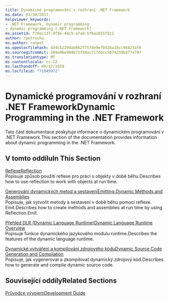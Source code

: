 ```yaml
---
title: Dynamické programování v rozhraní .NET Framework
ms.date: 03/30/2017
helpviewer_keywords:
- .NET Framework, dynamic programming
- dynamic programming [.NET Framework]
ms.assetid: f78ec137-df0e-48c9-a7a0-5f6a1055f011
author: rpetrusha
ms.author: ronpet
ms.openlocfilehash: d34c52294ab662f757de9efb52ba18cc96423af6
ms.sourcegitcommit: 289e06e904b72f34ac717dbcc5074239b977e707
ms.translationtype: MT
ms.contentlocale: cs-CZ
ms.lasthandoff: 09/17/2019
ms.locfileid: "71045972"
---
```

# <a name="dynamic-programming-in-the-net-framework"></a><span data-ttu-id="6505e-102">Dynamické programování v rozhraní .NET Framework</span><span class="sxs-lookup"><span data-stu-id="6505e-102">Dynamic Programming in the .NET Framework</span></span>
<span data-ttu-id="6505e-103">Tato část dokumentace poskytuje informace o dynamickém programování v .NET Framework.</span><span class="sxs-lookup"><span data-stu-id="6505e-103">This section of the documentation provides information about dynamic programming in the .NET Framework.</span></span>  
  
## <a name="in-this-section"></a><span data-ttu-id="6505e-104">V tomto oddílu</span><span class="sxs-lookup"><span data-stu-id="6505e-104">In This Section</span></span>  
 [<span data-ttu-id="6505e-105">Reflexe</span><span class="sxs-lookup"><span data-stu-id="6505e-105">Reflection</span></span>](reflection.md)  
 <span data-ttu-id="6505e-106">Popisuje způsob použití reflexe pro práci s objekty v době běhu.</span><span class="sxs-lookup"><span data-stu-id="6505e-106">Describes how to use reflection to work with objects at run time.</span></span>  
  
 [<span data-ttu-id="6505e-107">Generování dynamických metod a sestavení</span><span class="sxs-lookup"><span data-stu-id="6505e-107">Emitting Dynamic Methods and Assemblies</span></span>](emitting-dynamic-methods-and-assemblies.md)  
 <span data-ttu-id="6505e-108">Popisuje, jak vytvořit metody a sestavení v době běhu pomocí reflexe. Emit.</span><span class="sxs-lookup"><span data-stu-id="6505e-108">Describes how to create methods and assemblies at run time by using Reflection.Emit.</span></span>  
  
 [<span data-ttu-id="6505e-109">Přehled DLR (Dynamic Language Runtime)</span><span class="sxs-lookup"><span data-stu-id="6505e-109">Dynamic Language Runtime Overview</span></span>](dynamic-language-runtime-overview.md)  
 <span data-ttu-id="6505e-110">Popisuje funkce dynamického jazykového modulu runtime.</span><span class="sxs-lookup"><span data-stu-id="6505e-110">Describes the features of the dynamic language runtime.</span></span>  
  
 [<span data-ttu-id="6505e-111">Dynamické vytváření a kompilování zdrojového kódu</span><span class="sxs-lookup"><span data-stu-id="6505e-111">Dynamic Source Code Generation and Compilation</span></span>](dynamic-source-code-generation-and-compilation.md)  
 <span data-ttu-id="6505e-112">Popisuje, jak vygenerovat a zkompilovat dynamický zdrojový kód.</span><span class="sxs-lookup"><span data-stu-id="6505e-112">Describes how to generate and compile dynamic source code.</span></span>  
  
## <a name="related-sections"></a><span data-ttu-id="6505e-113">Související oddíly</span><span class="sxs-lookup"><span data-stu-id="6505e-113">Related Sections</span></span>  
 [<span data-ttu-id="6505e-114">Průvodce vývojem</span><span class="sxs-lookup"><span data-stu-id="6505e-114">Development Guide</span></span>](../development-guide.md)  
